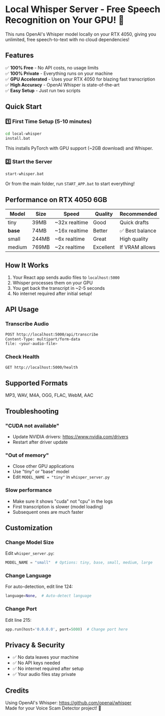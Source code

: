 # Local Whisper Server - Free Speech Recognition on Your GPU! 🚀

This runs OpenAI's Whisper model locally on your RTX 4050, giving you unlimited, free speech-to-text with no cloud dependencies!

## Features

✅ **100% Free** - No API costs, no usage limits  
✅ **100% Private** - Everything runs on your machine  
✅ **GPU Accelerated** - Uses your RTX 4050 for blazing fast transcription  
✅ **High Accuracy** - OpenAI Whisper is state-of-the-art  
✅ **Easy Setup** - Just run two scripts  

## Quick Start

### 1️⃣ First Time Setup (5-10 minutes)
```bash
cd local-whisper
install.bat
```
This installs PyTorch with GPU support (~2GB download) and Whisper.

### 2️⃣ Start the Server
```bash
start-whisper.bat
```
Or from the main folder, run `START_APP.bat` to start everything!

## Performance on RTX 4050 6GB

| Model | Size | Speed | Quality | Recommended |
|-------|------|-------|---------|-------------|
| tiny | 39MB | ~32x realtime | Good | Quick drafts |
| **base** | 74MB | ~16x realtime | Better | ✅ Best balance |
| small | 244MB | ~6x realtime | Great | High quality |
| medium | 769MB | ~2x realtime | Excellent | If VRAM allows |

## How It Works

1. Your React app sends audio files to `localhost:5000`
2. Whisper processes them on your GPU
3. You get back the transcript in ~2-5 seconds
4. No internet required after initial setup!

## API Usage

### Transcribe Audio
```bash
POST http://localhost:5000/api/transcribe
Content-Type: multipart/form-data
file: <your-audio-file>
```

### Check Health
```bash
GET http://localhost:5000/health
```

## Supported Formats
MP3, WAV, M4A, OGG, FLAC, WebM, AAC

## Troubleshooting

### "CUDA not available"
- Update NVIDIA drivers: https://www.nvidia.com/drivers
- Restart after driver update

### "Out of memory"
- Close other GPU applications
- Use "tiny" or "base" model
- Edit `MODEL_NAME = "tiny"` in `whisper_server.py`

### Slow performance
- Make sure it shows "cuda" not "cpu" in the logs
- First transcription is slower (model loading)
- Subsequent ones are much faster

## Customization

### Change Model Size
Edit `whisper_server.py`:
```python
MODEL_NAME = "small"  # Options: tiny, base, small, medium, large
```

### Change Language
For auto-detection, edit line 124:
```python
language=None,  # Auto-detect language
```

### Change Port
Edit line 215:
```python
app.run(host='0.0.0.0', port=5000)  # Change port here
```

## Privacy & Security

- ✅ No data leaves your machine
- ✅ No API keys needed
- ✅ No internet required after setup
- ✅ Your audio files stay private

## Credits

Using OpenAI's Whisper: https://github.com/openai/whisper  
Made for your Voice Scam Detector project! 🎉
